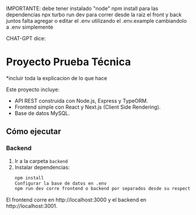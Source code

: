 IMPORTANTE: debe tener instalado "node"
npm install       para las dependencias
npx turbo run dev         para correr desde la raiz el front y back juntos
falta agregar o editar el .env utilizando el .env.example cambiandolo a .env simplemente

CHAT-GPT dice:
# Proyecto Prueba Técnica
  *incluir toda la explicacion de lo que hace

Este proyecto incluye:
- API REST construida con Node.js, Express y TypeORM.
- Frontend simple con React y Next.js (Client Side Rendering).
- Base de datos MySQL.

## Cómo ejecutar

### Backend
1. Ir a la carpeta `backend`
2. Instalar dependencias:
   ```bash
   npm install
   Configurar la base de datos en .env
   npm run dev corre frontend o backend por separados desde su respectiva carpeta

El frontend corre en http://localhost:3000 y el backend en http://localhost:3001.